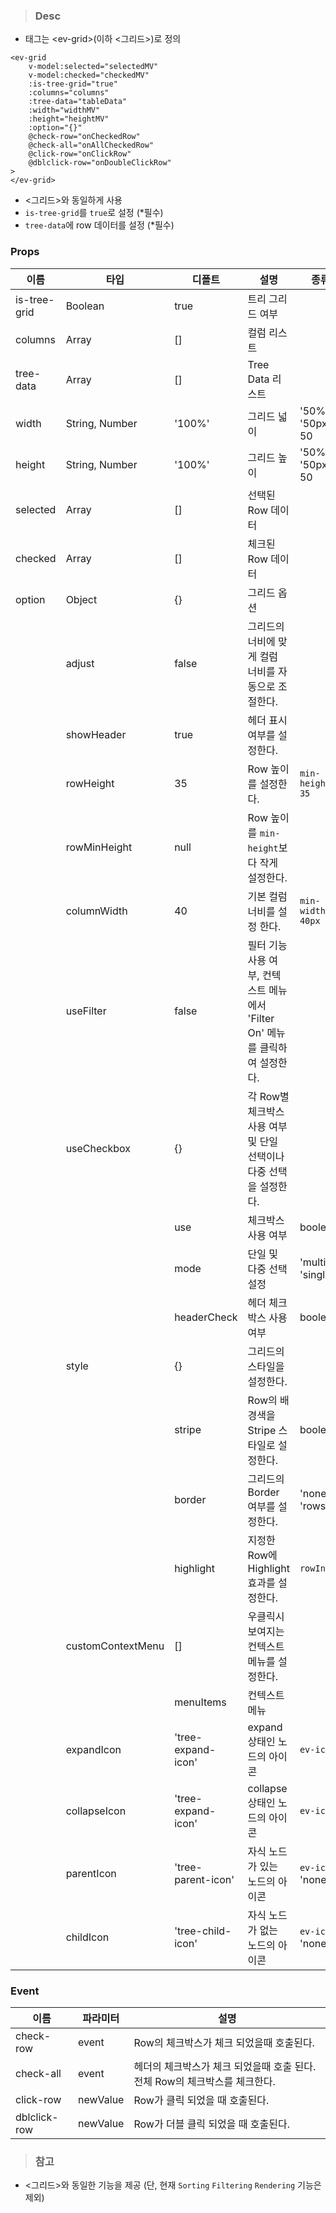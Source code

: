 
>### Desc
 - 태그는 &lt;ev-grid&gt;(이하 <그리드>)로 정의

```
<ev-grid
    v-model:selected="selectedMV"
    v-model:checked="checkedMV"
    :is-tree-grid="true"
    :columns="columns"
    :tree-data="tableData"
    :width="widthMV"
    :height="heightMV"
    :option="{}"
    @check-row="onCheckedRow"
    @check-all="onAllCheckedRow"
    @click-row="onClickRow"
    @dblclick-row="onDoubleClickRow"
>
</ev-grid>
```

 - <그리드>와 동일하게 사용
 - `is-tree-grid`를 `true`로 설정 (*필수)
 - `tree-data`에 row 데이터를 설정 (*필수)

### Props
| 이름 | 타입 | 디폴트 | 설명 | 종류 |
| --- | ---- | ----- | ---- | --- |
| is-tree-grid | Boolean | true | 트리 그리드 여부 | |
| columns | Array | [] | 컬럼 리스트 | |
| tree-data | Array | [] | Tree Data 리스트 | |
| width | String, Number | '100%' | 그리드 넓이 | '50%', '50px', 50 |
| height | String, Number | '100%' | 그리드 높이 | '50%', '50px', 50 |
| selected | Array | [] | 선택된 Row 데이터 |  |
| checked | Array | [] | 체크된 Row 데이터 |  |
| option | Object | {} | 그리드 옵션 |  |
|  | adjust | false | 그리드의 너비에 맞게 컬럼 너비를 자동으로 조절한다. |  |
|  | showHeader | true | 헤더 표시 여부를 설정한다. |  |
|  | rowHeight | 35 | Row 높이를 설정한다. | `min-height: 35` |
|  | rowMinHeight | null | Row 높이를 `min-height`보다 작게 설정한다. |  |
|  | columnWidth | 40 | 기본 컬럼 너비를 설정 한다. | `min-width: 40px` |
|  | useFilter | false | 필터 기능 사용 여부, 컨텍스트 메뉴에서 'Filter On' 메뉴를 클릭하여 설정한다. |  |
|  | useCheckbox | {} | 각 Row별 체크박스 사용 여부 및 단일 선택이나 다중 선택을 설정한다. |  |
|  |  | use | 체크박스 사용 여부 | boolean |
|  |  | mode | 단일 및 다중 선택 설정 | 'multi', 'single' |
|  |  | headerCheck | 헤더 체크박스 사용 여부 | boolean |
|  | style | {} | 그리드의 스타일을 설정한다. |  |
|  |  | stripe | Row의 배경색을 Stripe 스타일로 설정한다. | boolean |
|  |  | border | 그리드의 Border 여부를 설정한다. | 'none', 'rows' |
|  |  | highlight | 지정한 Row에 Highlight 효과를 설정한다. | `rowIndex` |
|  | customContextMenu | [] | 우클릭시 보여지는 컨텍스트 메뉴를 설정한다. |  |
|  |  | menuItems | 컨텍스트 메뉴 |  |
|  | expandIcon | 'tree-expand-icon' | expand 상태인 노드의 아이콘 | `ev-icon` |
|  | collapseIcon | 'tree-expand-icon' | collapse 상태인 노드의 아이콘 | `ev-icon` |
|  | parentIcon | 'tree-parent-icon' | 자식 노드가 있는 노드의 아이콘 | `ev-icon`, 'none' |
|  | childIcon | 'tree-child-icon' | 자식 노드가 없는 노드의 아이콘 | `ev-icon`, 'none' |

### Event
| 이름 | 파라미터 | 설명 |
 | ---- | ------- | ---- |
 | check-row | event | Row의 체크박스가 체크 되었을때 호출된다. |
 | check-all | event | 헤더의 체크박스가 체크 되었을때 호출 된다. 전체 Row의 체크박스를 체크한다. |
 | click-row | newValue | Row가 클릭 되었을 때 호출된다. |
 | dblclick-row | newValue | Row가 더블 클릭 되었을 때 호출된다. |

 >### 참고
  - <그리드>와 동일한 기능을 제공 (단, 현재 `Sorting` `Filtering` `Rendering` 기능은 제외)
